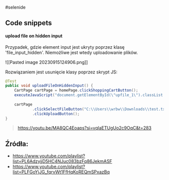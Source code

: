 #selenide

## Code snippets

#### upload file on hidden input

Przypadek, gdzie element input jest ukryty poprzez klasę 'file_input_hidden'. Niemożliwe jest wtedy uploadowanie plików. 

![[Pasted image 20230915124906.png]]

Rozwiązaniem jest usunięcie klasy poprzez skrypt JS:
```java
@Test  
public void uploadFileOnHiddenInput() {  
    CartPage cartPage = homePage.clickShoppingCartButton();    
    executeJavaScript("document.getElementById(\"upfile_1\").classList.remove(\"file_input_hidden\")");  
  
    cartPage  
            .clickSelectFileButton("C:\\Users\\wrbw\\Downloads\\test.txt")  
            .clickUploadButton();  
}
```
>https://youtu.be/MA8QC4Eoaps?si=vqlaETUgUo2c9OqC&t=283

## Źródła:
- https://www.youtube.com/playlist?list=PL6AdzyjjD5HC4NJuc083bzFq86JekmASF
- https://www.youtube.com/playlist?list=PLFGoYjJG_fqrvWt1FfHqKoREQmSPxazBq